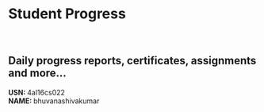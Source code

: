 # Student Progress
<br>

## Daily progress reports, certificates, assignments and more...

<b> USN: </b> 4al16cs022   <br>
<b> NAME: </b>  bhuvanashivakumar

